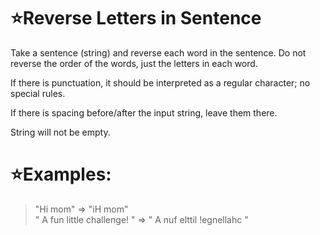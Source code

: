 # :star:Reverse Letters in Sentence 

Take a sentence (string) and reverse each word in the sentence. Do not reverse the order of the words, just the letters in each word.

If there is punctuation, it should be interpreted as a regular character; no special rules.

If there is spacing before/after the input string, leave them there.

String will not be empty.

# :star:Examples:

>   "Hi mom" => "iH mom" <br>
    " A fun little challenge! " => " A nuf elttil !egnellahc "